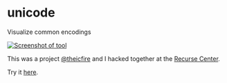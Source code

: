 # unicode
Visualize common encodings

[1]: https://raw.githubusercontent.com/cdosborn/unicode/gh-pages/screenshot.png

[2]: http://cdosborn.github.io/unicode/?cp=11039

[![Screenshot of tool][1]][2]

This was a project [@theicfire](https://github.com/theicfire) and I hacked together at the [Recurse Center](https://www.recurse.com/). 

Try it [here][2].
